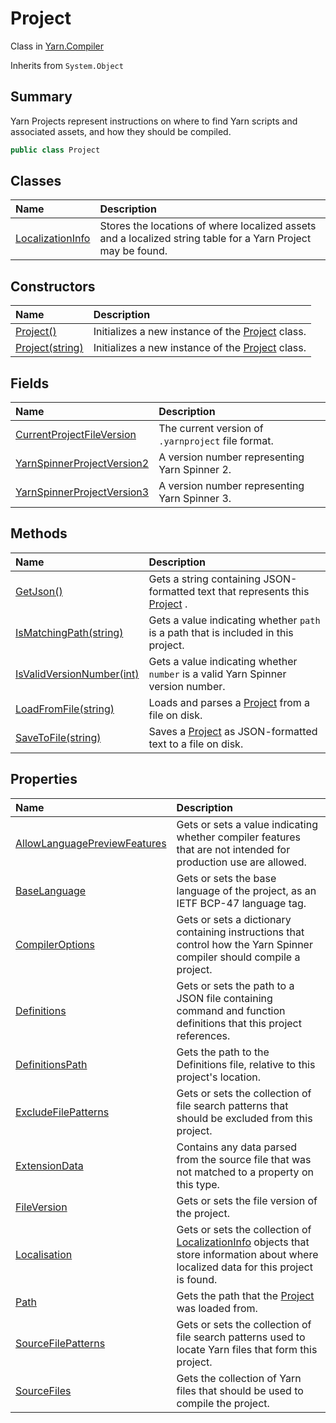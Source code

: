 # Project

Class in [Yarn.Compiler](/docs/api/csharp/yarn.compiler.md)

Inherits from `System.Object`

## Summary


Yarn Projects represent instructions on where to find Yarn scripts and
associated assets, and how they should be compiled.


```csharp
public class Project
```

## Classes

|Name|Description|
|:---|:---|
|[LocalizationInfo](/docs/api/csharp/yarn.compiler.project.localizationinfo.md)|Stores the locations of where localized assets and a localized string table for a Yarn Project may be found.|

## Constructors

|Name|Description|
|:---|:---|
|[Project()](/docs/api/csharp/yarn.compiler.project..ctor-1.md)|Initializes a new instance of the  <a href="yarn.compiler.project.md">Project</a>  class.|
|[Project(string)](/docs/api/csharp/yarn.compiler.project..ctor-2.md)|Initializes a new instance of the  <a href="yarn.compiler.project.md">Project</a>  class.|

## Fields

|Name|Description|
|:---|:---|
|[CurrentProjectFileVersion](/docs/api/csharp/yarn.compiler.project.currentprojectfileversion.md)|The current version of  <code>.yarnproject</code>  file format.|
|[YarnSpinnerProjectVersion2](/docs/api/csharp/yarn.compiler.project.yarnspinnerprojectversion2.md)|A version number representing Yarn Spinner 2.|
|[YarnSpinnerProjectVersion3](/docs/api/csharp/yarn.compiler.project.yarnspinnerprojectversion3.md)|A version number representing Yarn Spinner 3.|

## Methods

|Name|Description|
|:---|:---|
|[GetJson()](/docs/api/csharp/yarn.compiler.project.getjson.md)|Gets a string containing JSON-formatted text that represents this <a href="yarn.compiler.project.md">Project</a> .|
|[IsMatchingPath(string)](/docs/api/csharp/yarn.compiler.project.ismatchingpath.md)|Gets a value indicating whether  <code>path</code>  is a path that is included in this project.|
|[IsValidVersionNumber(int)](/docs/api/csharp/yarn.compiler.project.isvalidversionnumber.md)|Gets a value indicating whether  <code>number</code>  is a valid Yarn Spinner version number.|
|[LoadFromFile(string)](/docs/api/csharp/yarn.compiler.project.loadfromfile.md)|Loads and parses a  <a href="yarn.compiler.project.md">Project</a>  from a file on disk.|
|[SaveToFile(string)](/docs/api/csharp/yarn.compiler.project.savetofile.md)|Saves a  <a href="yarn.compiler.project.md">Project</a>  as JSON-formatted text to a file on disk.|

## Properties

|Name|Description|
|:---|:---|
|[AllowLanguagePreviewFeatures](/docs/api/csharp/yarn.compiler.project.allowlanguagepreviewfeatures.md)|Gets or sets a value indicating whether compiler features that are not intended for production use are allowed.|
|[BaseLanguage](/docs/api/csharp/yarn.compiler.project.baselanguage.md)|Gets or sets the base language of the project, as an IETF BCP-47 language tag.|
|[CompilerOptions](/docs/api/csharp/yarn.compiler.project.compileroptions.md)|Gets or sets a dictionary containing instructions that control how the Yarn Spinner compiler should compile a project.|
|[Definitions](/docs/api/csharp/yarn.compiler.project.definitions.md)|Gets or sets the path to a JSON file containing command and function definitions that this project references.|
|[DefinitionsPath](/docs/api/csharp/yarn.compiler.project.definitionspath.md)|Gets the path to the Definitions file, relative to this project's location.|
|[ExcludeFilePatterns](/docs/api/csharp/yarn.compiler.project.excludefilepatterns.md)|Gets or sets the collection of file search patterns that should be excluded from this project.|
|[ExtensionData](/docs/api/csharp/yarn.compiler.project.extensiondata.md)|Contains any data parsed from the source file that was not matched to a property on this type.|
|[FileVersion](/docs/api/csharp/yarn.compiler.project.fileversion.md)|Gets or sets the file version of the project.|
|[Localisation](/docs/api/csharp/yarn.compiler.project.localisation.md)|Gets or sets the collection of  <a href="yarn.compiler.project.localizationinfo.md">LocalizationInfo</a>  objects that store information about where localized data for this project is found.|
|[Path](/docs/api/csharp/yarn.compiler.project.path.md)|Gets the path that the  <a href="yarn.compiler.project.md">Project</a>  was loaded from.|
|[SourceFilePatterns](/docs/api/csharp/yarn.compiler.project.sourcefilepatterns.md)|Gets or sets the collection of file search patterns used to locate Yarn files that form this project.|
|[SourceFiles](/docs/api/csharp/yarn.compiler.project.sourcefiles.md)|Gets the collection of Yarn files that should be used to compile the project.|

